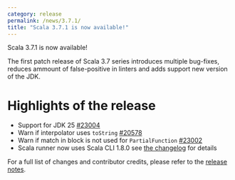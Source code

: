 ```yaml
---
category: release
permalink: /news/3.7.1/
title: "Scala 3.7.1 is now available!"
---
```

Scala 3.7.1 is now available!

The first patch release of Scala 3.7 series introduces multiple bug-fixes, reduces ammount of false-positive in linters and adds support new version of the JDK.

# Highlights of the release

- Support for JDK 25 [#23004](https://github.com/scala/scala3/pull/23004)
- Warn if interpolator uses `toString` [#20578](https://github.com/scala/scala3/pull/20578)
- Warn if match in block is not used for `PartialFunction` [#23002](https://github.com/scala/scala3/pull/23002)
- Scala runner now uses Scala CLI 1.8.0 see [the changelog](https://github.com/VirtusLab/scala-cli/releases/tag/v1.8.0) for details

For a full list of changes and contributor credits, please refer to the [release notes](https://github.com/scala/scala3/releases/tag/3.7.1).
